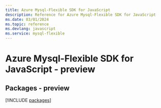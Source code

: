 ```yaml
---
title: Azure Mysql-Flexible SDK for JavaScript
description: Reference for Azure Mysql-Flexible SDK for JavaScript
ms.date: 03/01/2024
ms.topic: reference
ms.devlang: javascript
ms.service: mysql-flexible
---
```

# Azure Mysql-Flexible SDK for JavaScript - preview
## Packages - preview
[!INCLUDE [packages](mysql-flexible-index.md)]